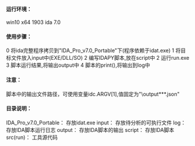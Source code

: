 #### 运行环境：
win10 x64 1903
ida 7.0

#### 使用步骤：
0 将ida完整程序拷贝到"IDA_Pro_v7.0_Portable"下(程序依赖于idat.exe)
1 将目标文件放入input中(EXE/DLL/SO)
2 编写IDAPY脚本,放在script中
2 运行run.exe
3 脚本运行结果,将输出output中
4 脚本的print(),将输出到log中

#### 注意：
脚本中的输出文件路径，可使用变量idc.ARGV[1],值固定为"\output\***.json"

#### 目录说明：
IDA_Pro_v7.0_Portable： 存放idat.exe
input：                 存放待分析的可执行文件
log：                   存放IDA脚本运行日志
output：                存放IDA脚本的输出
script：                存放IDA脚本
src(run)：              工具源代码